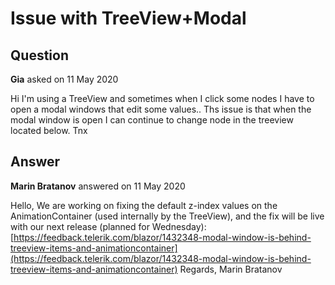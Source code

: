 # Issue with TreeView+Modal

## Question

**Gia** asked on 11 May 2020

Hi I'm using a TreeView and sometimes when I click some nodes I have to open a modal windows that edit some values.. Ths issue is that when the modal window is open I can continue to change node in the treeview located below. Tnx

## Answer

**Marin Bratanov** answered on 11 May 2020

Hello, We are working on fixing the default z-index values on the AnimationContainer (used internally by the TreeView), and the fix will be live with our next release (planned for Wednesday): [https://feedback.telerik.com/blazor/1432348-modal-window-is-behind-treeview-items-and-animationcontainer](https://feedback.telerik.com/blazor/1432348-modal-window-is-behind-treeview-items-and-animationcontainer) Regards, Marin Bratanov
